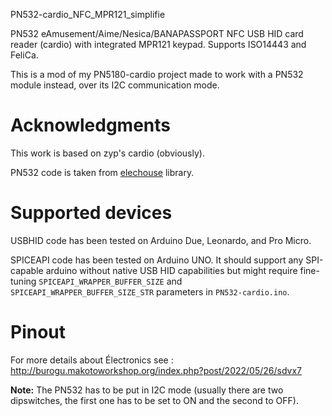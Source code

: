 PN532-cardio_NFC_MPR121_simplifie

PN532 eAmusement/Aime/Nesica/BANAPASSPORT NFC USB HID card reader (cardio) with integrated MPR121 keypad. Supports ISO14443 and FeliCa.

This is a mod of my PN5180-cardio project made to work with a PN532 module instead, over its I2C communication mode.

# Acknowledgments

This work is based on zyp's cardio (obviously).

PN532 code is taken from [elechouse](https://github.com/elechouse/PN532) library.

# Supported devices

USBHID code has been tested on Arduino Due, Leonardo, and Pro Micro.

SPICEAPI code has been tested on Arduino UNO.
It should support any SPI-capable arduino without native USB HID capabilities but might require fine-tuning
`SPICEAPI_WRAPPER_BUFFER_SIZE` and `SPICEAPI_WRAPPER_BUFFER_SIZE_STR` parameters in `PN532-cardio.ino`.

# Pinout
For more details about Électronics see : http://burogu.makotoworkshop.org/index.php?post/2022/05/26/sdvx7

**Note:** The PN532 has to be put in I2C mode (usually there are two dipswitches, the first one has to be set to ON and the second to OFF).
